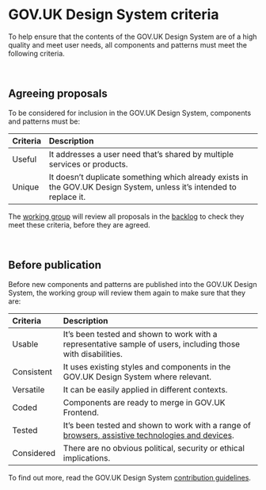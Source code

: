 # GOV.UK Design System criteria

To help ensure that the contents of the GOV.UK Design System are of a high quality and meet user needs, all components and patterns must meet the following criteria.

<br>

## Agreeing proposals

To be considered for inclusion in the GOV.UK Design System, components and patterns must be:

| Criteria | Description |
| :------- | :---------- |
| Useful   | It addresses a user need that’s shared by multiple services or products. |
| Unique   | It doesn’t duplicate something which already exists in the GOV.UK Design System, unless it’s intended to replace it. |

The [working group](WORKING_GROUP.md) will review all proposals in the [backlog](https://github.com/alphagov/govuk-design-system-backlog/projects/1) to check they meet these criteria, before they are agreed.  

<br>

## Before publication

Before new components and patterns are published into the GOV.UK Design System, the working group will review them again to make sure that they are:

| Criteria     | Description |
| :----------- | :---------- |
| Usable       | It’s been tested and shown to work with a representative sample of users, including those with disabilities.|
| Consistent   | It uses existing styles and components in the GOV.UK Design System where relevant.|
| Versatile    | It can be easily applied in different contexts.|
| Coded        | Components are ready to merge in GOV.UK Frontend.|
| Tested       | It’s been tested and shown to work with a range of [browsers, assistive technologies and devices](https://www.gov.uk/service-manual/technology/designing-for-different-browsers-and-devices). |
| Considered   | There are no obvious political, security or ethical implications.|

To find out more, read the GOV.UK Design System [contribution guidelines](CONTRIBUTING.md).
